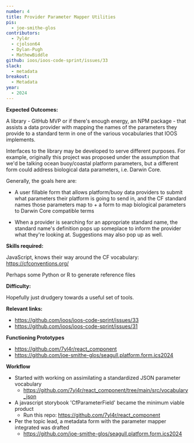 ```yaml
---
number: 4
title: Provider Parameter Mapper Utilities
pis:
  - joe-smithe-glos
contributors:
  - 7yl4r
  - cjolson64
  - Dylan-Pugh
  - MathewBiddle
github: ioos/ioos-code-sprint/issues/33
slack:
  - metadata
breakout:
  - Metadata
year: 
  - 2024
---
```


**Expected Outcomes:**

A library - GitHub MVP or if there's enough energy, an NPM package - that assists a data provider with mapping the names of the parameters they provide to a standard term in one of the various vocabularies that IOOS implements.

Interfaces to the library may be developed to serve different purposes. For example, originally this project was proposed under the assumption that we'd be talking ocean buoy/coastal platform parameters, but a different form could address biological data parameters, i.e. Darwin Core.

Generally, the goals here are:

- A user fillable form that allows platform/buoy data providers to submit what parameters their platform is going to send in, and the CF standard names those parameters map to + a form to map biological parameters to Darwin Core compatible terms

- When a provider is searching for an appropriate standard name, the standard name's definition pops up someplace to inform the provider what they're looking at. Suggestions may also pop up as well.


**Skills required:**

JavaScript, knows their way around the CF vocabulary: https://cfconventions.org/

Perhaps some Python or R to generate reference files

**Difficulty:**

Hopefully just drudgery towards a useful set of tools.

**Relevant links:**

- https://github.com/ioos/ioos-code-sprint/issues/33
- https://github.com/ioos/ioos-code-sprint/issues/31

**Functioning Prototypes**

- https://github.com/7yl4r/react_component
- https://github.com/joe-smithe-glos/seagull.platform.form.ics2024

**Workflow**

- Started with working on assimilating a standardized JSON parameter vocabulary
  - https://github.com/7yl4r/react_component/tree/main/src/vocabulary_json
- A javascript storybook 'CfParameterField' became the minimum viable product
  - Run this repo: https://github.com/7yl4r/react_component
- Per the topic lead, a metadata form with the parameter mapper integrated was drafted
  - https://github.com/joe-smithe-glos/seagull.platform.form.ics2024
